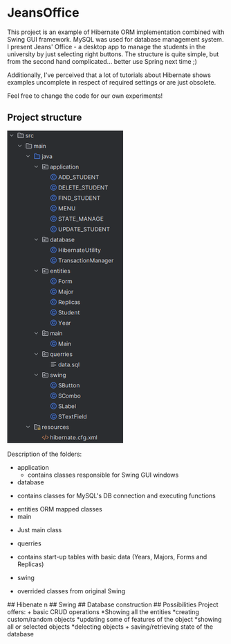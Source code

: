 # JeansOffice


This project is an example of Hibernate ORM implementation combined
with Swing GUI framework. MySQL was used for database management system.
I present Jeans' Office - a desktop app to manage the students in the university 
by just selecting right buttons. The structure is quite simple, but from the second
hand complicated... better use Spring next time ;)

Additionally, I've perceived that a lot of tutorials about Hibernate 
shows examples uncomplete in respect of required settings 
or are just obsolete. 

Feel free to change the code for our own experiments!

## Project structure 

<!--<img src="https://github.com/JayBroe/JeansOffice/blob/master/Main-menu-screen.png" alt="Alt text" title="Optional title"> -->

<img src="https://github.com/JayBroe/JeansOffice/blob/master/project-structure.png" alt="Alt text" title="Optional title">
<!--https://github.com/JayBroe/JeansOffice/blob/master/project-structure.png-->

Description of the folders:

+ application
  - contains classes responsible for Swing GUI windows
+ database
 - contains classes for MySQL's DB connection and executing functions 
+ entities
  ORM mapped classes
+ main
 - Just main class 
+ querries
 - contains start-up tables with basic data (Years, Majors, Forms and Replicas)
+ swing
 - overrided classes from original Swing 

<!--->
## Hibenate
n

## Swing

## Database construction

## Possibilities

Project offers:

+ basic CRUD operations
  *Showing all the entities
  *creating custom/random objects
  *updating some of features of the object
  *showing all or selected objects
  *delecting objects 
+ saving/retrieving state of the database
  

